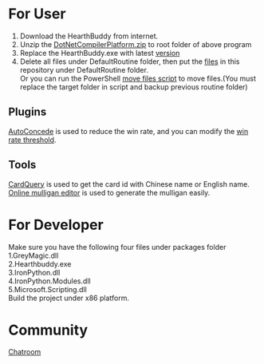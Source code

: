 # For User
1. Download the HearthBuddy from internet.  
2. Unzip the [DotNetCompilerPlatform.zip](https://github.com/ChuckHearthBuddy/SilverFish/releases/download/2019.8.11.10/DotNetCompilerPlatform.zip) to root folder of above program
3. Replace the HearthBuddy.exe with latest [version](https://github.com/ChuckHearthBuddy/SilverFish/releases) 
4. Delete all files under DefaultRoutine folder, then put the [files](https://github.com/ChuckHearthBuddy/SilverFish/archive/master.zip) in this repository under DefaultRoutine folder.  
   Or you can run the PowerShell [move files script](https://github.com/ChuckHearthBuddy/SilverFish/blob/master/MoveFiles.ps1) to move files.(You must replace the target folder in script and backup previous routine folder)

## Plugins
[AutoConcede](https://github.com/ChuckHearthBuddy/Plugins/tree/master/AutoConcede) is used to reduce the win rate, and you can modify the [win rate threshold](https://github.com/ChuckHearthBuddy/Plugins/blob/master/AutoConcede/AutoConcede.cs#L20).

## Tools
[CardQuery](https://github.com/ChuckHearthBuddy/CardQuery) is used to get the card id with Chinese name or English name.  
[Online mulligan editor](https://magician333.github.io/hbmulligan/) is used to generate the mulligan easily.  

# For Developer
Make sure you have the following four files under packages folder  
1.GreyMagic.dll  
2.Hearthbuddy.exe  
3.IronPython.dll  
4.IronPython.Modules.dll  
5.Microsoft.Scripting.dll  
Build the project under x86 platform.

# Community
[Chatroom](https://gitter.im/ChuckLu/Lobby)  